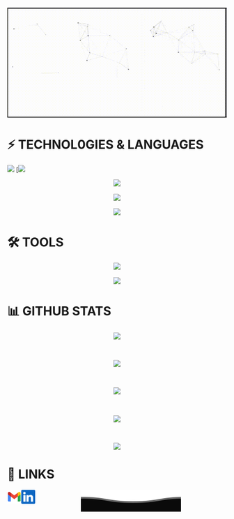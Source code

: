 <p align="center">
  <img src="/githubgif.gif" alt="Hi there, I'm Mehmood Sheikh 👋 ">
</p>

# ⚡ TECHNOL0GIES & LANGUAGES

![ ](https://github-readme-tech-stack.vercel.app/api/cards?title=+&align=center&showBorder=false&lineCount=1&theme=blood&width=70&hideBg=true&hideTitle=true&line1=data%3Aimage%2Fsvg%2Bxml%3Bbase64%2CPD94bWwgdmVyc2lvbj0iMS4wIiBlbmNvZGluZz0idXRmLTgiPz48IS0tIEdlbmVyYXRvcjogQWRvYmUgSWxsdXN0cmF0b3IgMTkuMS4xLCBTVkcgRXhwb3J0IFBsdWctSW4gLiBTVkcgVmVyc2lvbjogNi4wMCBCdWlsZCAwKSAgLS0%2BPHN2ZyB4bWxucz0iaHR0cDovL3d3dy53My5vcmcvMjAwMC9zdmciIHhtbG5zOnhsaW5rPSJodHRwOi8vd3d3LnczLm9yZy8xOTk5L3hsaW5rIiB2aWV3Qm94PSIwIDAgNDggNDgiIHdpZHRoPSI0OHB4IiBoZWlnaHQ9IjQ4cHgiPjxwYXRoIGZpbGw9IiMwMjc3QkQiIGQ9Ik00MSw1SDdsMywzNGwxNCw0bDE0LTRMNDEsNUw0MSw1eiIvPjxwb2x5Z29uIGZpbGw9IiMwMzlCRTUiIHBvaW50cz0iMjQsOCAyNCwzOS45IDM1LjIsMzYuNyAzNy43LDggIi8%2BPHBvbHlnb24gZmlsbD0iI0ZGRkZGRiIgcG9pbnRzPSIzMy4xLDEzIDI0LDEzIDI0LDE3IDI4LjksMTcgMjguNiwyMSAyNCwyMSAyNCwyNSAyOC40LDI1IDI4LjEsMjkuNSAyNCwzMC45IDI0LDM1LjEgMzEuOSwzMi41IDMyLjYsMjEgMzIuNiwyMSAiLz48cGF0aCBmaWxsPSIjRUVFRUVFIiBkPSJNMjQsMTN2NGgtOC45bC0wLjMtNEgyNHogTTE5LjQsMjFsMC4yLDRIMjR2LTRIMTkuNHogTTE5LjgsMjdoLTRsMC4zLDUuNWw3LjksMi42di00LjJsLTQuMS0xLjRMMTkuOCwyN3oiLz48L3N2Zz4%3D%2CCSS3%2C%3B)  [![ ](https://github-readme-tech-stack.vercel.app/api/cards?title=+&align=center&titleAlign=center&showBorder=false&lineCount=1&theme=github&width=70&hideBg=true&hideTitle=true&line1=data%3Aimage%2Fsvg%2Bxml%3Bbase64%2CPD94bWwgdmVyc2lvbj0iMS4wIiBlbmNvZGluZz0idXRmLTgiPz48IS0tIEdlbmVyYXRvcjogQWRvYmUgSWxsdXN0cmF0b3IgMTkuMS4xLCBTVkcgRXhwb3J0IFBsdWctSW4gLiBTVkcgVmVyc2lvbjogNi4wMCBCdWlsZCAwKSAgLS0%2BPHN2ZyB4bWxucz0iaHR0cDovL3d3dy53My5vcmcvMjAwMC9zdmciIHhtbG5zOnhsaW5rPSJodHRwOi8vd3d3LnczLm9yZy8xOTk5L3hsaW5rIiB2aWV3Qm94PSIwIDAgNDggNDgiIHdpZHRoPSI0OHB4IiBoZWlnaHQ9IjQ4cHgiPjxwYXRoIGZpbGw9IiMwMjc3QkQiIGQ9Ik00MSw1SDdsMywzNGwxNCw0bDE0LTRMNDEsNUw0MSw1eiIvPjxwb2x5Z29uIGZpbGw9IiMwMzlCRTUiIHBvaW50cz0iMjQsOCAyNCwzOS45IDM1LjIsMzYuNyAzNy43LDggIi8%2BPHBvbHlnb24gZmlsbD0iI0ZGRkZGRiIgcG9pbnRzPSIzMy4xLDEzIDI0LDEzIDI0LDE3IDI4LjksMTcgMjguNiwyMSAyNCwyMSAyNCwyNSAyOC40LDI1IDI4LjEsMjkuNSAyNCwzMC45IDI0LDM1LjEgMzEuOSwzMi41IDMyLjYsMjEgMzIuNiwyMSAiLz48cGF0aCBmaWxsPSIjRUVFRUVFIiBkPSJNMjQsMTN2NGgtOC45bC0wLjMtNEgyNHogTTE5LjQsMjFsMC4yLDRIMjR2LTRIMTkuNHogTTE5LjgsMjdoLTRsMC4zLDUuNWw3LjksMi42di00LjJsLTQuMS0xLjRMMTkuOCwyN3oiLz48L3N2Zz4%3D%2CCSS3%2C%3B)











<p align="center">
  <a href="https://skillicons.dev">
    <img src="https://skillicons.dev/icons?i=cs,css&perline=6" />
  </a>
</p>
<p align="center">
  <a href="https://skillicons.dev">
    <img src="https://skillicons.dev/icons?i=html,java,js&perline=6" />
  </a>
</p>
<p align="center">
  <a href="https://skillicons.dev">
    <img src="https://skillicons.dev/icons?i=jquery,python,nodejs,mysql,solidity&perline=6" />
  </a>
</p>

# 🛠 TOOLS

<p align="center">
  <a href="https://skillicons.dev">
    <img src="https://skillicons.dev/icons?i=git,postman,visualstudio&perline=6" />
  </a>
</p>
<p align="center">
  <a href="https://skillicons.dev">
    <img src="https://skillicons.dev/icons?i=vscode,figma,ai,ps&perline=6" />
  </a>
</p>


# 📊 GITHUB STATS

<p align="center"><img align="center" src="https://komarev.com/ghpvc/?username=MehmoodSheikh&color=blue&style=for-the-badge"></p> </br>

<p align="center"><img align="center" src="https://github-readme-stats.vercel.app/api/top-langs/?username=MehmoodSheikh&langs_count=9&theme=transparent"></p> </br>

<p align="center"><img align="center" src="https://github-readme-stats.vercel.app/api?username=MehmoodSheikh&theme=transparent"></p> </br>

<p align="center"><img align="center" src="https://github-readme-streak-stats.herokuapp.com/?user=MehmoodSheikh&theme=transparent"></p> </br>

<p align="center"><img align="center" src="https://github-profile-summary-cards.vercel.app/api/cards/profile-details?username=MehmoodSheikh&theme=transparent"></p>


# 🔗 LINKS

<a href="mailto:mehmoodsheikh312@gmail.com">
    <img height="32" align="left" alt="Mail" src="/icons/gmail.png" />
</a>

<a href="https://www.linkedin.com/in/mehmood-sheikh-1724b4243/">
    <img height="32" align="left" alt="LinkedIn" src="/icons/linkedin.png" />
</a>

<p align="center">
        <img src="/Bottom.svg" alt="Github Stats" />
</p>
